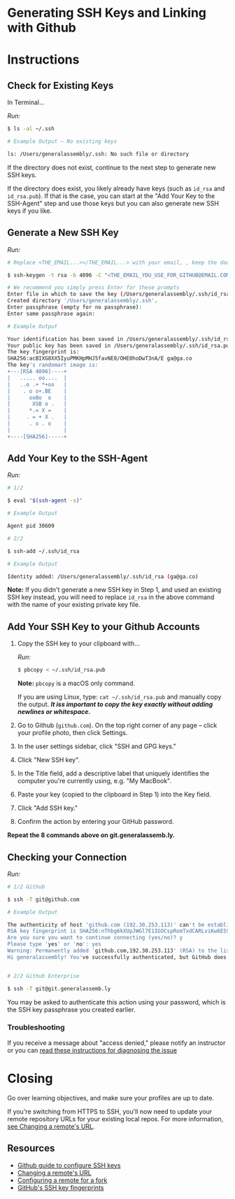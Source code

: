 # Generating SSH Keys and Linking with Github

# Instructions

## Check for Existing Keys

In Terminal...

_Run:_

```sh
$ ls -al ~/.ssh

# Example Output – No existing keys

ls: /Users/generalassembly/.ssh: No such file or directory
```

If the directory does not exist, continue to the next step to generate new SSH
keys.

If the directory does exist, you likely already have keys (such as `id_rsa` and
`id_rsa.pub`). If that is the case, you can start at the "Add Your Key to the
SSH-Agent" step and use those keys but you can also generate new SSH keys if you
like.

## Generate a New SSH Key

_Run:_

```sh
# Replace <THE_EMAIL...></THE_EMAIL...> with your email, , keep the double quotes

$ ssh-keygen -t rsa -b 4096 -C "<THE_EMAIL_YOU_USE_FOR_GITHUB@EMAIL.COM>"

# We recommend you simply press Enter for these prompts
Enter file in which to save the key (/Users/generalassembly/.ssh/id_rsa):
Created directory '/Users/generalassembly/.ssh'.
Enter passphrase (empty for no passphrase):
Enter same passphrase again:

# Example Output

Your identification has been saved in /Users/generalassembly/.ssh/id_rsa.
Your public key has been saved in /Users/generalassembly/.ssh/id_rsa.pub.
The key fingerprint is:
SHA256:acBIXG8XX5IyuPMKHpMHJ5favNE8/OHE0hoDwT3nA/E ga@ga.co
The key's randomart image is:
+---[RSA 4096]----+
|   ..... oo....  |
|   ..o .+ *+oo   |
|    . o o+.BE    |
|      ooBo  o    |
|       XSB o .   |
|      *.= X =    |
|     . = + X .   |
|      . o . o    |
|                 |
+----[SHA256]-----+

```

## Add Your Key to the SSH-Agent

_Run:_

```sh
# 1/2

$ eval "$(ssh-agent -s)"

# Example Output

Agent pid 30609

# 2/2

$ ssh-add ~/.ssh/id_rsa

# Example Output

Identity added: /Users/generalassembly/.ssh/id_rsa (ga@ga.co)
```

**Note:** If you didn't generate a new SSH key in Step 1, and used an existing
SSH key instead, you will need to replace `id_rsa` in the above command with the
name of your existing private key file.

## Add Your SSH Key to your Github Accounts

1. Copy the SSH key to your clipboard with...

   _Run:_

   ```sh
   $ pbcopy < ~/.ssh/id_rsa.pub
   ```

   **Note:** `pbcopy` is a macOS only command.

   If you are using Linux, type: `cat ~/.ssh/id_rsa.pub` and manually copy the
   output. **_It iss important to copy the key exactly without adding newlines
   or whitespace._**

2. Go to Github (`github.com`). On the top right corner of any page – click your
   profile photo, then click Settings.

3. In the user settings sidebar, click "SSH and GPG keys."

4. Click "New SSH key".

5. In the Title field, add a descriptive label that uniquely identifies the
   computer you're currently using, e.g. "My MacBook".

6. Paste your key (copied to the clipboard in Step 1) into the Key field.

7. Click "Add SSH key."

8. Confirm the action by entering your GitHub password.

**Repeat the 8 commands above on git.generalassemb.ly.**

## Checking your Connection

_Run:_

```sh
# 1/2 Github

$ ssh -T git@github.com

# Example Output

The authenticity of host 'github.com (192.30.253.113)' can't be established.
RSA key fingerprint is SHA256:nThbg6kXUpJWGl7E1IGOCspRomTxdCARLviKw6E5SY8.
Are you sure you want to continue connecting (yes/no)? y
Please type 'yes' or 'no': yes
Warning: Permanently added 'github.com,192.30.253.113' (RSA) to the list of known hosts.
Hi generalassembly! You've successfully authenticated, but GitHub does not provide shell access.


# 2/2 Github Enterprise

$ ssh -T git@git.generalassemb.ly
```

You may be asked to authenticate this action using your password, which is the
SSH key passphrase you created earlier.

### Troubleshooting

If you receive a message about "access denied," please notify an instructor or
you can
[read these instructions for diagnosing the issue](https://help.github.com/articles/error-permission-denied-publickey/)

# Closing

Go over learning objectives, and make sure your profiles are up to date.

If you're switching from HTTPS to SSH, you'll now need to update your remote
repository URLs for your existing local repos. For more information,
[see Changing a remote's URL](https://help.github.com/articles/changing-a-remote-s-url/).

## Resources

- [Github guide to configure SSH keys](https://help.github.com/articles/generating-ssh-keys/#step-1-check-for-ssh-keys)
- [Changing a remote's URL](https://help.github.com/articles/changing-a-remote-s-url/)
- [Configuring a remote for a fork](https://help.github.com/articles/configuring-a-remote-for-a-fork/)
- [GitHub's SSH key fingerprints](https://help.github.com/articles/what-are-github-s-ssh-key-fingerprints/)

